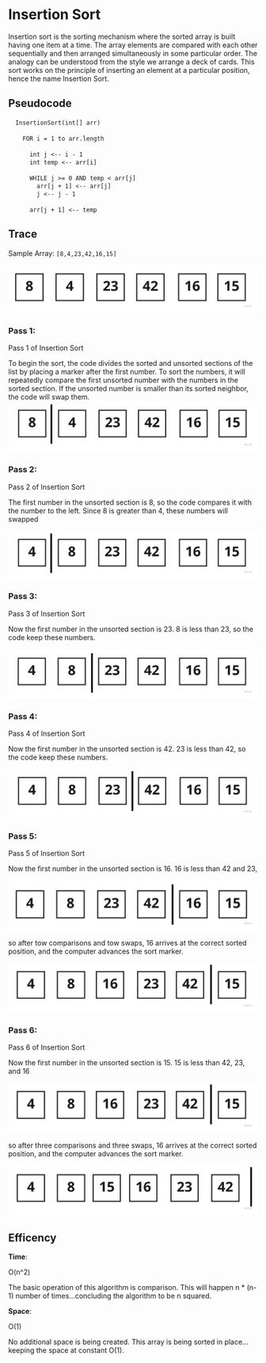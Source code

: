 # Insertion Sort

Insertion sort is the sorting mechanism where the sorted array is built having one item at a time. The array elements are compared with each other sequentially and then arranged simultaneously in some particular order. The analogy can be understood from the style we arrange a deck of cards. This sort works on the principle of inserting an element at a particular position, hence the name Insertion Sort.

## Pseudocode
```
  InsertionSort(int[] arr)
  
    FOR i = 1 to arr.length
    
      int j <-- i - 1
      int temp <-- arr[i]
      
      WHILE j >= 0 AND temp < arr[j]
        arr[j + 1] <-- arr[j]
        j <-- j - 1
        
      arr[j + 1] <-- temp
```
## Trace
Sample Array: `[8,4,23,42,16,15]`

![linked list whiteboard](../../../assest/insertionTrace/1.jpg)
### Pass 1:
Pass 1 of Insertion Sort

To begin the sort, the code divides the sorted and unsorted sections of the list by placing a marker after the first number. To sort the numbers, it will repeatedly compare the first unsorted number with the numbers in the sorted section. If the unsorted number is smaller than its sorted neighbor, the code will swap them.
![linked list whiteboard](../../../assest/insertionTrace/2.jpg)
### Pass 2:

Pass 2 of Insertion Sort

The first number in the unsorted section is 8, so the code compares it with the number to the left. Since 8 is greater than 4, these numbers will swapped

![linked list whiteboard](../../../assest/insertionTrace/3.jpg)
### Pass 3:

Pass 3 of Insertion Sort

Now the first number in the unsorted section is 23. 8 is less than 23, so the code keep these numbers.

![linked list whiteboard](../../../assest/insertionTrace/4.jpg)
### Pass 4:

Pass 4 of Insertion Sort

Now the first number in the unsorted section is 42. 23 is less than 42, so the code keep these numbers.

![linked list whiteboard](../../../assest/insertionTrace/5.jpg)

### Pass 5:

Pass 5 of Insertion Sort

Now the first number in the unsorted section is 16. 16 is less than 42 and 23, 

![linked list whiteboard](../../../assest/insertionTrace/6.jpg)

so after tow comparisons and tow swaps, 16 arrives at the correct sorted position, and the computer advances the sort marker.

![linked list whiteboard](../../../assest/insertionTrace/7.jpg)

### Pass 6:

Pass 6 of Insertion Sort

Now the first number in the unsorted section is 15. 15 is less than 42, 23, and 16 

![linked list whiteboard](../../../assest/insertionTrace/7.jpg)

so after three comparisons and three swaps, 16 arrives at the correct sorted position, and the computer advances the sort marker.

![linked list whiteboard](../../../assest/insertionTrace/8.jpg)

## Efficency
**Time**:

 O(n^2)

The basic operation of this algorithm is comparison. This will happen n * (n-1) number of times…concluding the algorithm to be n squared.

**Space**: 

O(1)

No additional space is being created. This array is being sorted in place…keeping the space at constant O(1).